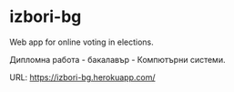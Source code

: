 # izbori-bg
Web app for online voting in elections.

Дипломна работа - бакалавър - Компютърни системи.

URL: https://izbori-bg.herokuapp.com/
